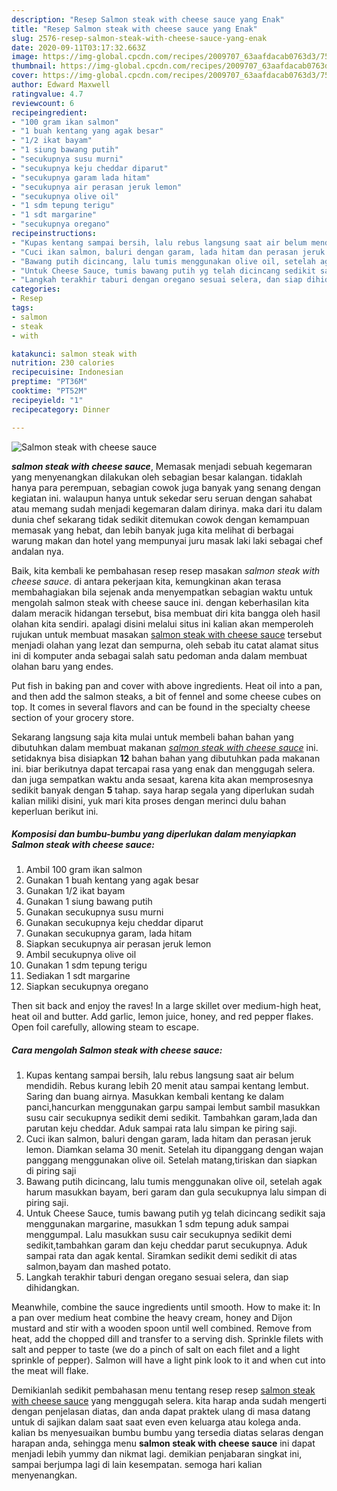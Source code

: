 ```yaml
---
description: "Resep Salmon steak with cheese sauce yang Enak"
title: "Resep Salmon steak with cheese sauce yang Enak"
slug: 2576-resep-salmon-steak-with-cheese-sauce-yang-enak
date: 2020-09-11T03:17:32.663Z
image: https://img-global.cpcdn.com/recipes/2009707_63aafdacab0763d3/751x532cq70/salmon-steak-with-cheese-sauce-foto-resep-utama.jpg
thumbnail: https://img-global.cpcdn.com/recipes/2009707_63aafdacab0763d3/751x532cq70/salmon-steak-with-cheese-sauce-foto-resep-utama.jpg
cover: https://img-global.cpcdn.com/recipes/2009707_63aafdacab0763d3/751x532cq70/salmon-steak-with-cheese-sauce-foto-resep-utama.jpg
author: Edward Maxwell
ratingvalue: 4.7
reviewcount: 6
recipeingredient:
- "100 gram ikan salmon"
- "1 buah kentang yang agak besar"
- "1/2 ikat bayam"
- "1 siung bawang putih"
- "secukupnya susu murni"
- "secukupnya keju cheddar diparut"
- "secukupnya garam lada hitam"
- "secukupnya air perasan jeruk lemon"
- "secukupnya olive oil"
- "1 sdm tepung terigu"
- "1 sdt margarine"
- "secukupnya oregano"
recipeinstructions:
- "Kupas kentang sampai bersih, lalu rebus langsung saat air belum mendidih. Rebus kurang lebih 20 menit atau sampai kentang lembut. Saring dan buang airnya. Masukkan kembali kentang ke dalam panci,hancurkan menggunakan garpu sampai lembut sambil masukkan susu cair secukupnya sedikit demi sedikit. Tambahkan garam,lada dan parutan keju cheddar. Aduk sampai rata lalu simpan ke piring saji."
- "Cuci ikan salmon, baluri dengan garam, lada hitam dan perasan jeruk lemon. Diamkan selama 30 menit. Setelah itu dipanggang dengan wajan panggang menggunakan olive oil. Setelah matang,tiriskan dan siapkan di piring saji"
- "Bawang putih dicincang, lalu tumis menggunakan olive oil, setelah agak harum masukkan bayam, beri garam dan gula secukupnya lalu simpan di piring saji."
- "Untuk Cheese Sauce, tumis bawang putih yg telah dicincang sedikit saja menggunakan margarine, masukkan 1 sdm tepung aduk sampai menggumpal. Lalu masukkan susu cair secukupnya sedikit demi sedikit,tambahkan garam dan keju cheddar parut secukupnya. Aduk sampai rata dan agak kental. Siramkan sedikit demi sedikit di atas salmon,bayam dan mashed potato."
- "Langkah terakhir taburi dengan oregano sesuai selera, dan siap dihidangkan."
categories:
- Resep
tags:
- salmon
- steak
- with

katakunci: salmon steak with 
nutrition: 230 calories
recipecuisine: Indonesian
preptime: "PT36M"
cooktime: "PT52M"
recipeyield: "1"
recipecategory: Dinner

---
```



![Salmon steak with cheese sauce](https://img-global.cpcdn.com/recipes/2009707_63aafdacab0763d3/751x532cq70/salmon-steak-with-cheese-sauce-foto-resep-utama.jpg)

<b><i>salmon steak with cheese sauce</i></b>, Memasak menjadi sebuah kegemaran yang menyenangkan dilakukan oleh sebagian besar kalangan. tidaklah hanya para perempuan, sebagian cowok juga banyak yang senang dengan kegiatan ini. walaupun hanya untuk sekedar seru seruan dengan sahabat atau memang sudah menjadi kegemaran dalam dirinya. maka dari itu dalam dunia chef sekarang tidak sedikit ditemukan cowok dengan kemampuan memasak yang hebat, dan lebih banyak juga kita melihat di berbagai warung makan dan hotel yang mempunyai juru masak laki laki sebagai chef andalan nya.

Baik, kita kembali ke pembahasan resep resep masakan <i>salmon steak with cheese sauce</i>. di antara pekerjaan kita, kemungkinan akan terasa membahagiakan bila sejenak anda menyempatkan sebagian waktu untuk mengolah salmon steak with cheese sauce ini. dengan keberhasilan kita dalam meracik hidangan tersebut, bisa membuat diri kita bangga oleh hasil olahan kita sendiri. apalagi disini melalui situs ini kalian akan memperoleh rujukan untuk membuat masakan <u>salmon steak with cheese sauce</u> tersebut menjadi olahan yang lezat dan sempurna, oleh sebab itu catat alamat situs ini di komputer anda sebagai salah satu pedoman anda dalam membuat olahan baru yang endes.

Put fish in baking pan and cover with above ingredients. Heat oil into a pan, and then add the salmon steaks, a bit of fennel and some cheese cubes on top. It comes in several flavors and can be found in the specialty cheese section of your grocery store.


Sekarang langsung saja kita mulai untuk membeli bahan bahan yang dibutuhkan dalam membuat makanan <u><i>salmon steak with cheese sauce</i></u> ini. setidaknya bisa disiapkan <b>12</b> bahan bahan yang dibutuhkan pada makanan ini. biar berikutnya dapat tercapai rasa yang enak dan menggugah selera. dan juga sempatkan waktu anda sesaat, karena kita akan memprosesnya sedikit banyak dengan <b>5</b> tahap. saya harap segala yang diperlukan sudah kalian miliki disini, yuk mari kita proses dengan merinci dulu bahan keperluan berikut ini.

<!--inarticleads1-->

##### Komposisi dan bumbu-bumbu yang diperlukan dalam menyiapkan Salmon steak with cheese sauce:

1. Ambil 100 gram ikan salmon
1. Gunakan 1 buah kentang yang agak besar
1. Gunakan 1/2 ikat bayam
1. Gunakan 1 siung bawang putih
1. Gunakan secukupnya susu murni
1. Gunakan secukupnya keju cheddar diparut
1. Gunakan secukupnya garam, lada hitam
1. Siapkan secukupnya air perasan jeruk lemon
1. Ambil secukupnya olive oil
1. Gunakan 1 sdm tepung terigu
1. Sediakan 1 sdt margarine
1. Siapkan secukupnya oregano


Then sit back and enjoy the raves! In a large skillet over medium-high heat, heat oil and butter. Add garlic, lemon juice, honey, and red pepper flakes. Open foil carefully, allowing steam to escape. 

<!--inarticleads2-->

##### Cara mengolah Salmon steak with cheese sauce:

1. Kupas kentang sampai bersih, lalu rebus langsung saat air belum mendidih. Rebus kurang lebih 20 menit atau sampai kentang lembut. Saring dan buang airnya. Masukkan kembali kentang ke dalam panci,hancurkan menggunakan garpu sampai lembut sambil masukkan susu cair secukupnya sedikit demi sedikit. Tambahkan garam,lada dan parutan keju cheddar. Aduk sampai rata lalu simpan ke piring saji.
1. Cuci ikan salmon, baluri dengan garam, lada hitam dan perasan jeruk lemon. Diamkan selama 30 menit. Setelah itu dipanggang dengan wajan panggang menggunakan olive oil. Setelah matang,tiriskan dan siapkan di piring saji
1. Bawang putih dicincang, lalu tumis menggunakan olive oil, setelah agak harum masukkan bayam, beri garam dan gula secukupnya lalu simpan di piring saji.
1. Untuk Cheese Sauce, tumis bawang putih yg telah dicincang sedikit saja menggunakan margarine, masukkan 1 sdm tepung aduk sampai menggumpal. Lalu masukkan susu cair secukupnya sedikit demi sedikit,tambahkan garam dan keju cheddar parut secukupnya. Aduk sampai rata dan agak kental. Siramkan sedikit demi sedikit di atas salmon,bayam dan mashed potato.
1. Langkah terakhir taburi dengan oregano sesuai selera, dan siap dihidangkan.


Meanwhile, combine the sauce ingredients until smooth. How to make it: In a pan over medium heat combine the heavy cream, honey and Dijon mustard and stir with a wooden spoon until well combined. Remove from heat, add the chopped dill and transfer to a serving dish. Sprinkle filets with salt and pepper to taste (we do a pinch of salt on each filet and a light sprinkle of pepper). Salmon will have a light pink look to it and when cut into the meat will flake. 

Demikianlah sedikit pembahasan menu tentang resep resep <u>salmon steak with cheese sauce</u> yang menggugah selera. kita harap anda sudah mengerti dengan penjelasan diatas, dan anda dapat praktek ulang di masa datang untuk di sajikan dalam saat saat even even keluarga atau kolega anda. kalian bs menyesuaikan bumbu bumbu yang tersedia diatas selaras dengan harapan anda, sehingga menu <b>salmon steak with cheese sauce</b> ini dapat menjadi lebih yummy dan nikmat lagi. demikian penjabaran singkat ini, sampai berjumpa lagi di lain kesempatan. semoga hari kalian menyenangkan.
